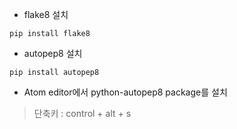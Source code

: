
* flake8 설치
```
pip install flake8
```


* autopep8 설치

```
pip install autopep8
```


* Atom editor에서 python-autopep8 package를 설치
> 단축키 : control + alt + s

